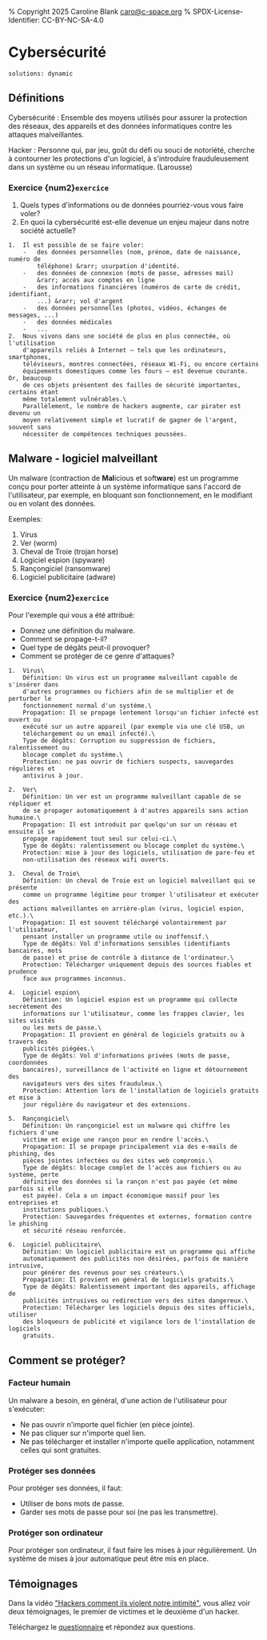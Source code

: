 % Copyright 2025 Caroline Blank <caro@c-space.org>
% SPDX-License-Identifier: CC-BY-NC-SA-4.0

# Cybersécurité

```{metadata}
solutions: dynamic
```

## Définitions

Cybersécurité
: Ensemble des moyens utilisés pour assurer la protection des réseaux, des
appareils et des données informatiques contre les attaques malveillantes.

Hacker
: Personne qui, par jeu, goût du défi ou souci de notoriété, cherche à
contourner les protections d'un logiciel, à s'introduire frauduleusement dans un
système ou un réseau informatique. (Larousse)

### Exercice {num2}`exercice`

1.  Quels types d'informations ou de données pourriez-vous vous faire voler?
2.  En quoi la cybersécurité est-elle devenue un enjeu majeur dans notre
    société actuelle?

```{solution}
1.  Il est possible de se faire voler:
    -   des données personnelles (nom, prénom, date de naissance, numéro de
        téléphone) &rarr; usurpation d'identité.
    -   des données de connexion (mots de passe, adresses mail)
        &rarr; accès aux comptes en ligne
    -   des informations financières (numéros de carte de crédit, identifiant,
        ...) &rarr; vol d'argent
    -   des données personnelles (photos, vidéos, échanges de messages, ...)
    -   des données médicales
    -   ...
2.  Nous vivons dans une société de plus en plus connectée, où l'utilisation
    d'appareils reliés à Internet — tels que les ordinateurs, smartphones,
    téléviseurs, montres connectées, réseaux Wi-Fi, ou encore certains
    équipements domestiques comme les fours — est devenue courante. Or, beaucoup
    de ces objets présentent des failles de sécurité importantes, certains étant
    même totalement vulnérables.\
    Parallèlement, le nombre de hackers augmente, car pirater est devenu un
    moyen relativement simple et lucratif de gagner de l'argent, souvent sans
    nécessiter de compétences techniques poussées.
```

## Malware - logiciel malveillant

Un malware (contraction de **Mal**icious et soft**ware**) est un programme conçu
pour porter atteinte à un système informatique sans l'accord de l'utilisateur,
par exemple, en bloquant son fonctionnement, en le modifiant ou en volant des
données.

Exemples:

1. Virus
2. Ver (worm)
3. Cheval de Troie (trojan horse)
4. Logiciel espion (spyware)
5. Rançongiciel (ransomware)
6. Logiciel publicitaire (adware)

### Exercice {num2}`exercice`

Pour l'exemple qui vous a été attribué:
- Donnez une définition du malware.
- Comment se propage-t-il?
- Quel type de dégâts peut-il provoquer?
- Comment se protéger de ce genre d'attaques?

```{solution}
1.  Virus\
    Définition: Un virus est un programme malveillant capable de s'insérer dans
    d'autres programmes ou fichiers afin de se multiplier et de perturber le
    fonctionnement normal d'un système.\
    Propagation: Il se propage lentement lorsqu'un fichier infecté est ouvert ou
    exécuté sur un autre appareil (par exemple via une clé USB, un
    téléchargement ou un email infecté).\
    Type de dégâts: Corruption ou suppression de fichiers, ralentissement ou
    blocage complet du système.\
    Protection: ne pas ouvrir de fichiers suspects, sauvegardes régulières et
    antivirus à jour.

2.  Ver\
    Définition: Un ver est un programme malveillant capable de se répliquer et
    de se propager automatiquement à d'autres appareils sans action humaine.\
    Propagation: Il est introduit par quelqu'un sur un réseau et ensuite il se
    propage rapidement tout seul sur celui-ci.\
    Type de dégâts: ralentissement ou blocage complet du système.\
    Protection: mise à jour des logiciels, utilisation de pare-feu et
    non-utilisation des réseaux wifi ouverts.

3.  Cheval de Troie\
    Définition: Un cheval de Troie est un logiciel malveillant qui se présente
    comme un programme légitime pour tromper l'utilisateur et exécuter des
    actions malveillantes en arrière-plan (virus, logiciel espion, etc.).\
    Propagation: Il est souvent téléchargé volontairement par l'utilisateur,
    pensant installer un programme utile ou inoffensif.\
    Type de dégâts: Vol d'informations sensibles (identifiants bancaires, mots
    de passe) et prise de contrôle à distance de l'ordinateur.\
    Protection: Télécharger uniquement depuis des sources fiables et prudence
    face aux programmes inconnus.

4.  Logiciel espion\
    Définition: Un logiciel espion est un programme qui collecte secrètement des
    informations sur l'utilisateur, comme les frappes clavier, les sites visités
    ou les mots de passe.\
    Propagation: Il provient en général de logiciels gratuits ou à travers des
    publicités piégées.\
    Type de dégâts: Vol d'informations privées (mots de passe, coordonnées
    bancaires), surveillance de l'activité en ligne et détournement des
    navigateurs vers des sites frauduleux.\
    Protection: Attention lors de l'installation de logiciels gratuits et mise à
    jour régulière du navigateur et des extensions.

5.  Rançongiciel\
    Définition: Un rançongiciel est un malware qui chiffre les fichiers d'une
    victime et exige une rançon pour en rendre l'accès.\
    Propagation: Il se propage principalement via des e-mails de phishing, des
    pièces jointes infectées ou des sites web compromis.\
    Type de dégâts: blocage complet de l'accès aux fichiers ou au système, perte
    définitive des données si la rançon n'est pas payée (et même parfois si elle
    est payée). Cela a un impact économique massif pour les entreprises et
    institutions publiques.\
    Protection: Sauvegardes fréquentes et externes, formation contre le phishing
    et sécurité réseau renforcée.

6.  Logiciel publicitaire\
    Définition: Un logiciel publicitaire est un programme qui affiche
    automatiquement des publicités non désirées, parfois de manière intrusive,
    pour générer des revenus pour ses créateurs.\
    Propagation: Il provient en général de logiciels gratuits.\
    Type de dégâts: Ralentissement important des appareils, affichage de
    publicités intrusives ou redirection vers des sites dangereux.\
    Protection: Télécharger les logiciels depuis des sites officiels, utiliser
    des bloqueurs de publicité et vigilance lors de l'installation de logiciels
    gratuits.
```

## Comment se protéger?

### Facteur humain

Un malware a besoin, en général, d'une action de l'utilisateur pour s'exécuter:

- Ne pas ouvrir n'importe quel fichier (en pièce jointe).
- Ne pas cliquer sur n'importe quel lien.
- Ne pas télécharger et installer n'importe quelle application, notamment celles
qui sont gratuites.

### Protéger ses données

Pour protéger ses données, il faut:
- Utiliser de bons mots de passe.
- Garder ses mots de passe pour soi (ne pas les transmettre).

### Protéger son ordinateur

Pour protéger son ordinateur, il faut faire les mises à jour régulièrement. Un
système de mises à jour automatique peut être mis en place.

## Témoignages

Dans la vidéo ["Hackers comment ils violent notre intimité"](https://www.nanoo.tv/link/v/sgfYfiQG),
vous allez voir deux témoignages, le premier de victimes et le deuxième d'un
hacker.

Téléchargez le [questionnaire](questionnaire-hackers.docx) et répondez aux questions.
